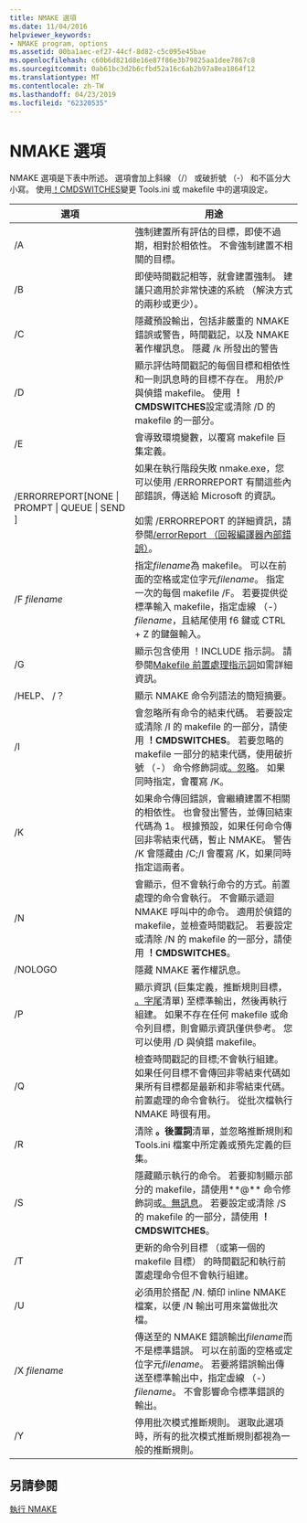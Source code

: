 ```yaml
---
title: NMAKE 選項
ms.date: 11/04/2016
helpviewer_keywords:
- NMAKE program, options
ms.assetid: 00ba1aec-ef27-44cf-8d82-c5c095e45bae
ms.openlocfilehash: c60b6d821d8e16e87f86e3b79825aa1dee7867c8
ms.sourcegitcommit: 0ab61bc3d2b6cfbd52a16c6ab2b97a8ea1864f12
ms.translationtype: MT
ms.contentlocale: zh-TW
ms.lasthandoff: 04/23/2019
ms.locfileid: "62320535"
---
```

# <a name="nmake-options"></a>NMAKE 選項

NMAKE 選項是下表中所述。 選項會加上斜線 （/） 或破折號 （-） 和不區分大小寫。 使用[！CMDSWITCHES](makefile-preprocessing-directives.md)變更 Tools.ini 或 makefile 中的選項設定。

|選項|用途|
|------------|-------------|
|/A|強制建置所有評估的目標，即使不過期，相對於相依性。 不會強制建置不相關的目標。|
|/B|即使時間戳記相等，就會建置強制。 建議只適用於非常快速的系統 （解決方式的兩秒或更少）。|
|/C|隱藏預設輸出，包括非嚴重的 NMAKE 錯誤或警告，時間戳記，以及 NMAKE 著作權訊息。 隱藏 /k 所發出的警告|
|/D|顯示評估時間戳記的每個目標和相依性和一則訊息時的目標不存在。 用於/P 與偵錯 makefile。 使用 **！CMDSWITCHES**設定或清除 /D 的 makefile 的一部分。|
|/E|會導致環境變數，以覆寫 makefile 巨集定義。|
|/ERRORREPORT[NONE &#124; PROMPT &#124; QUEUE &#124; SEND ]|如果在執行階段失敗 nmake.exe，您可以使用 /ERRORREPORT 有關這些內部錯誤，傳送給 Microsoft 的資訊。<br /><br /> 如需 /ERRORREPORT 的詳細資訊，請參閱[/errorReport （回報編譯器內部錯誤）](errorreport-report-internal-compiler-errors.md)。|
|/F *filename*|指定*filename*為 makefile。 可以在前面的空格或定位字元*filename*。 指定一次的每個 makefile /F。 若要提供從標準輸入 makefile，指定虛線 （-） *filename*，且結尾使用 f6 鍵或 CTRL + Z 的鍵盤輸入。|
|/G|顯示包含使用 ！INCLUDE 指示詞。  請參閱[Makefile 前置處理指示詞](makefile-preprocessing-directives.md)如需詳細資訊。|
|/HELP、 /？|顯示 NMAKE 命令列語法的簡短摘要。|
|/I|會忽略所有命令的結束代碼。 若要設定或清除 /I 的 makefile 的一部分，請使用 **！CMDSWITCHES**。 若要忽略的 makefile 一部分的結束代碼，使用破折號 （-） 命令修飾詞或[。忽略](dot-directives.md)。 如果同時指定，會覆寫 /K。|
|/K|如果命令傳回錯誤，會繼續建置不相關的相依性。 也會發出警告，並傳回結束代碼為 1。 根據預設，如果任何命令傳回非零結束代碼，暫止 NMAKE。 警告 /K 會隱藏由 /C;/I 會覆寫 /K，如果同時指定這兩者。|
|/N|會顯示，但不會執行命令的方式。前置處理的命令會執行。 不會顯示遞迴 NMAKE 呼叫中的命令。 適用於偵錯的 makefile，並檢查時間戳記。 若要設定或清除 /N 的 makefile 的一部分，請使用 **！CMDSWITCHES**。|
|/NOLOGO|隱藏 NMAKE 著作權訊息。|
|/P|顯示資訊 (巨集定義，推斷規則目標， [。字尾](dot-directives.md)清單) 至標準輸出，然後再執行組建。 如果不存在任何 makefile 或命令列目標，則會顯示資訊僅供參考。 您可以使用 /D 與偵錯 makefile。|
|/Q|檢查時間戳記的目標;不會執行組建。 如果任何目標不會傳回非零結束代碼如果所有目標都是最新和非零結束代碼。 前置處理的命令會執行。 從批次檔執行 NMAKE 時很有用。|
|/R|清除 **。後置詞**清單，並忽略推斷規則和 Tools.ini 檔案中所定義或預先定義的巨集。|
|/S|隱藏顯示執行的命令。 若要抑制顯示部分的 makefile，請使用**\@** 命令修飾詞或[。無訊息](dot-directives.md)。 若要設定或清除 /S 的 makefile 的一部分，請使用 **！CMDSWITCHES**。|
|/T|更新的命令列目標 （或第一個的 makefile 目標） 的時間戳記和執行前置處理命令但不會執行組建。|
|/U|必須用於搭配 /N. 傾印 inline NMAKE 檔案，以便 /N 輸出可用來當做批次檔。|
|/X *filename*|傳送至的 NMAKE 錯誤輸出*filename*而不是標準錯誤。 可以在前面的空格或定位字元*filename*。 若要將錯誤輸出傳送至標準輸出中，指定虛線 （-） *filename*。 不會影響命令標準錯誤的輸出。|
|/Y|停用批次模式推斷規則。 選取此選項時，所有的批次模式推斷規則都視為一般的推斷規則。|

## <a name="see-also"></a>另請參閱

[執行 NMAKE](running-nmake.md)
